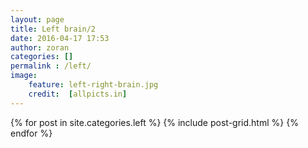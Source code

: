 ```yaml
---
layout: page
title: Left brain/2
date: 2016-04-17 17:53
author: zoran
categories: []
permalink : /left/
image:
    feature: left-right-brain.jpg
    credit:  [allpicts.in]
---
```



<div class="tiles">
{% for post in site.categories.left %}
  {% include post-grid.html %}
{% endfor %}
</div><!-- /.tiles -->

